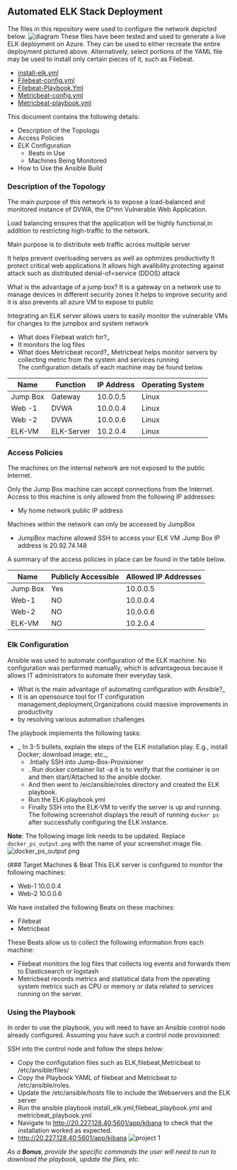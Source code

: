 ## Automated ELK Stack Deployment

The files in this repository were used to configure the network depicted below.
![diagram ](https://user-images.githubusercontent.com/106646100/173477113-9c7c2393-212f-4693-a7c4-1d2f6de401fa.png)
These files have been tested and used to generate a live ELK deployment on Azure. They can be used to either recreate the entire deployment pictured above. Alternatively, select portions of the YAML file may be used to install only certain pieces of it, such as Filebeat.

   - [install-elk.yml](https://github.com/MATTYSIV/ELK-Stack-Project/blob/main/Ansible/install-elk.yml)
   - [Filebeat-config.yml](https://github.com/MATTYSIV/ELK-Stack-Project/blob/main/Ansible/filebeat-config.yml)
   - [Filebeat-Playbook.Yml](https://github.com/MATTYSIV/ELK-Stack-Project/blob/main/Ansible/filebeat-playbook.yml)
   - [Metricbeat-config.yml](https://github.com/MATTYSIV/ELK-Stack-Project/blob/main/Ansible/metricbeat-config.yml)
   - [Metricbeat-playbook.yml](https://github.com/MATTYSIV/ELK-Stack-Project/blob/main/Ansible/metricbeat-playbook.yml)

This document contains the following details:
- Description of the Topologu
- Access Policies
- ELK Configuration
  - Beats in Use
  - Machines Being Monitored
- How to Use the Ansible Build


### Description of the Topology

The main purpose of this network is to expose a load-balanced and monitored instance of DVWA, the D*mn Vulnerable Web Application.

Load balancing ensures that the application will be highly functional,in addition to restricting high-traffic to the network.

  Main purpose is to distribute web traffic across multiple server

  It helps prevent overloading servers as well as optimizes productivity
  It protect critical web applications
  It allows high avalibility.protecting against attack such as distributed denial-of=service (DDOS) attack
  
  What is the advantage of a jump box?
  It is a gateway on a network use to manage devices in different security zones
  It helps to improve security and it is also prevents all azure VM to expose to public

Integrating an ELK server allows users to easily monitor the vulnerable VMs for changes to the jumpbox and system network

- What does Filebeat watch for?_
- It monitors the log files 
- What does Metricbeat record?_
  Metricbeat helps monitor servers by collecting metric from the system and services running  
The configuration details of each machine may be found below.

| Name     | Function | IP Address | Operating System |
|----------|----------|------------|------------------|
| Jump Box | Gateway  | 10.0.0.5   | Linux            |
| Web -1   | DVWA     | 10.0.0.4   | Linux            |
| Web -2   | DVWA     | 10.0.0.6   | Linux            |
| ELK-VM   |ELK-Server| 10.2.0.4   | Linux            |

### Access Policies

The machines on the internal network are not exposed to the public Internet. 

Only the Jump  Box machine can accept connections from the Internet. Access to this machine is only allowed from the following IP addresses:
- My home network public IP address

Machines within the network can only be accessed by JumpBox
- JumpBox machine allowed SSH to access your ELK VM .Jump Box IP address is 20.92.74.148

A summary of the access policies in place can be found in the table below.

| Name     | Publicly Accessible | Allowed IP Addresses |
|----------|---------------------|----------------------|
| Jump Box | Yes                 | 10.0.0.5             |
| Web-1    | NO                  | 10.0.0.4             |
| Web-2    | NO                  | 10.0.0.6             |
|ELK-VM    | NO                  | 10.2.0.4             |
### Elk Configuration

Ansible was used to automate configuration of the ELK machine. No configuration was performed manually, which is advantageous because 
it allows IT administrators to automate their everyday task.
-  What is the main advantage of automating configuration with Ansible?_
-  It is an opensource tool for IT configuration management,deployment,Organizations could massive improvements in productivity
-  by resolving various automation challenges

The playbook implements the following tasks:
- _ In 3-5 bullets, explain the steps of the ELK installation play. E.g., install Docker; download image; etc._
    - .Intially SSH into Jump-Box-Provisioner
    - ..Run docker container list -a it is to verify that the container is on and then start/Attached to the ansible docker.
    - And then went to /eic/ansible/roles directory and created the ELK playbook.
    - Run the ELK-playbook.yml
    - Finally SSH into the ELK-VM to verify the server is up and running.                                                                                                                                                               
The following screenshot displays the result of running `docker ps` after successfully configuring the ELK instance.

**Note**: The following image link needs to be updated. Replace `docker_ps_output.png` with the name of your screenshot image file.  
![docker_ps_output png](https://user-images.githubusercontent.com/106646100/174461039-ff5fa2ca-d94f-44ac-ac2d-e9bf24c80d22.png)

(### Target Machines & Beat
This ELK server is configured to monitor the following machines:
-  Web-1 10.0.0.4
-  Web-2 10.0.0.6

We have installed the following Beats on these machines:
- Filebeat
- Metricbeat

These Beats allow us to collect the following information from each machine:
- Filebeat monitors the log files that collects log events and forwards them to Elasticsearch or logstash
- Metricbeat records metrics and statistical data from the operating system metrics such as CPU or memory or data related to services running on the server. 

### Using the Playbook
In order to use the playbook, you will need to have an Ansible control node already configured. Assuming you have such a control node provisioned: 

SSH into the control node and follow the steps below:
- Copy the configutation files such as ELK,filebeat,Metricbeat to /etc/ansible/files/
- Copy the Playbook YAML of filebeat and Metricbeat to /etc/ansible/roles.
- Update the /etc/ansible/hosts file to include  the Webservers and the ELK server
- Run the ansible playbook install_elk.yml,filebeat_playbook.yml and metricbeat_playbook.yml 
- Navigate to http://20.227.128.40:5601/app/kibana to check that the installation worked as expected.
- http://20.227.128.40:5601/app/kibana
![project 1](https://user-images.githubusercontent.com/106646100/174725410-433a3c49-720d-4efd-abe4-c93d3f49392d.png)

_As a **Bonus**, provide the specific commands the user will need to run to download the playbook, update the files, etc._
